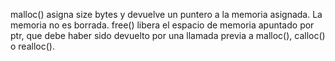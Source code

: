 
malloc() asigna size bytes y devuelve un puntero a la memoria asignada. La memoria no es borrada. free() libera el espacio de memoria apuntado por ptr, que debe haber sido devuelto por una llamada previa a malloc(), calloc() o realloc().
